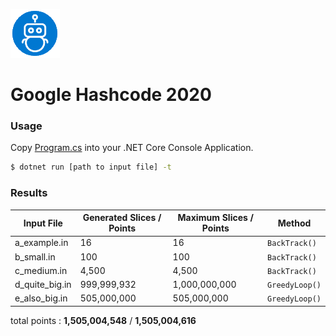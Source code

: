 ![](https://github.com/ctufaro/GoogleHashCode2020/blob/master/logo.png?raw=true)
# Google Hashcode 2020
### Usage

Copy [Program.cs](https://raw.githubusercontent.com/ctufaro/GoogleHashCode2020/master/Program.cs) into your .NET Core Console Application.

```sh
$ dotnet run [path to input file] -t
```

### Results
| Input File | Generated Slices / Points | Maximum Slices / Points | Method |
| ------ | ------ | ------ | ------ |
| a_example.in | 16 | 16 | `BackTrack()` |
| b_small.in | 100 | 100 | `BackTrack()` |
| c_medium.in | 4,500 | 4,500 | `BackTrack()` |
| d_quite_big.in | 999,999,932 | 1,000,000,000 | `GreedyLoop()` |
| e_also_big.in | 505,000,000 | 505,000,000 | `GreedyLoop()` |

total points : **1,505,004,548** / **1,505,004,616**

